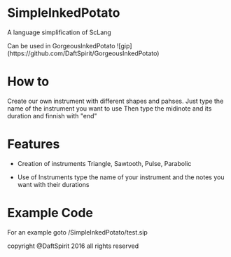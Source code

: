 # SimpleInkedPotato
A language simplification of ScLang
<p> Can be used in GorgeousInkedPotato ![gip](https://github.com/DaftSpirit/GorgeousInkedPotato) </p>

# How to

Create our own instrument with different shapes and pahses.
Just type the name of the instrument you want to use
Then type the midinote and its duration and finnish with "end"

# Features

* Creation of instruments
Triangle, Sawtooth, Pulse, Parabolic

* Use of Instruments
type the name of your instrument and the notes you want with their durations

# Example Code

For an example goto /SimpleInkedPotato/test.sip

<p> copyright @DaftSpirit 2016 all rights reserved </p>
